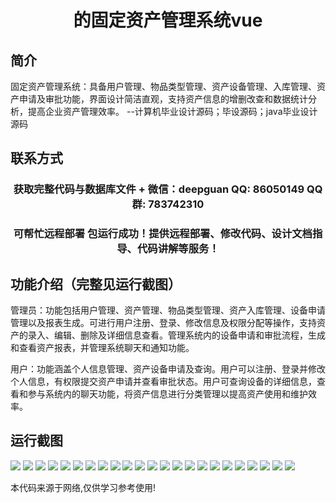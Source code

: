 <p><h1 align="center">的固定资产管理系统vue</h1></p>

## 简介
固定资产管理系统：具备用户管理、物品类型管理、资产设备管理、入库管理、资产申请及审批功能，界面设计简洁直观，支持资产信息的增删改查和数据统计分析，提高企业资产管理效率。    --计算机毕业设计源码；毕设源码；java毕业设计源码


## 联系方式
<p><h3 align="center">获取完整代码与数据库文件 + 微信：deepguan QQ: 86050149 QQ群: 783742310</h3></p>
<p><h3 align="center">可帮忙远程部署 包运行成功！提供远程部署、修改代码、设计文档指导、代码讲解等服务！</h3></p>

## 功能介绍（完整见运行截图）
管理员：功能包括用户管理、资产管理、物品类型管理、资产入库管理、设备申请管理以及报表生成。可进行用户注册、登录、修改信息及权限分配等操作，支持资产的录入、编辑、删除及详细信息查看。管理系统内的设备申请和审批流程，生成和查看资产报表，并管理系统聊天和通知功能。

用户：功能涵盖个人信息管理、资产设备申请及查询。用户可以注册、登录并修改个人信息，有权限提交资产申请并查看审批状态。用户可查询设备的详细信息，查看和参与系统内的聊天功能，将资产信息进行分类管理以提高资产使用和维护效率。


## 运行截图
![](https://bs-1329754181.cos.ap-shanghai.myqcloud.com/ssm/FixedAssetManagementSystem1/img/001.jpg)
![](https://bs-1329754181.cos.ap-shanghai.myqcloud.com/ssm/FixedAssetManagementSystem1/img/002.jpg)
![](https://bs-1329754181.cos.ap-shanghai.myqcloud.com/ssm/FixedAssetManagementSystem1/img/003.jpg)
![](https://bs-1329754181.cos.ap-shanghai.myqcloud.com/ssm/FixedAssetManagementSystem1/img/004.jpg)
![](https://bs-1329754181.cos.ap-shanghai.myqcloud.com/ssm/FixedAssetManagementSystem1/img/005.jpg)
![](https://bs-1329754181.cos.ap-shanghai.myqcloud.com/ssm/FixedAssetManagementSystem1/img/006.jpg)
![](https://bs-1329754181.cos.ap-shanghai.myqcloud.com/ssm/FixedAssetManagementSystem1/img/007.jpg)
![](https://bs-1329754181.cos.ap-shanghai.myqcloud.com/ssm/FixedAssetManagementSystem1/img/008.jpg)
![](https://bs-1329754181.cos.ap-shanghai.myqcloud.com/ssm/FixedAssetManagementSystem1/img/009.jpg)
![](https://bs-1329754181.cos.ap-shanghai.myqcloud.com/ssm/FixedAssetManagementSystem1/img/010.jpg)
![](https://bs-1329754181.cos.ap-shanghai.myqcloud.com/ssm/FixedAssetManagementSystem1/img/011.jpg)
![](https://bs-1329754181.cos.ap-shanghai.myqcloud.com/ssm/FixedAssetManagementSystem1/img/012.jpg)
![](https://bs-1329754181.cos.ap-shanghai.myqcloud.com/ssm/FixedAssetManagementSystem1/img/013.jpg)
![](https://bs-1329754181.cos.ap-shanghai.myqcloud.com/ssm/FixedAssetManagementSystem1/img/014.jpg)
![](https://bs-1329754181.cos.ap-shanghai.myqcloud.com/ssm/FixedAssetManagementSystem1/img/015.jpg)
![](https://bs-1329754181.cos.ap-shanghai.myqcloud.com/ssm/FixedAssetManagementSystem1/img/016.jpg)
![](https://bs-1329754181.cos.ap-shanghai.myqcloud.com/ssm/FixedAssetManagementSystem1/img/017.jpg)
![](https://bs-1329754181.cos.ap-shanghai.myqcloud.com/ssm/FixedAssetManagementSystem1/img/018.jpg)
![](https://bs-1329754181.cos.ap-shanghai.myqcloud.com/ssm/FixedAssetManagementSystem1/img/019.jpg)
![](https://bs-1329754181.cos.ap-shanghai.myqcloud.com/ssm/FixedAssetManagementSystem1/img/020.jpg)
![](https://bs-1329754181.cos.ap-shanghai.myqcloud.com/ssm/FixedAssetManagementSystem1/img/021.jpg)
![](https://bs-1329754181.cos.ap-shanghai.myqcloud.com/ssm/FixedAssetManagementSystem1/img/022.jpg)
![](https://bs-1329754181.cos.ap-shanghai.myqcloud.com/ssm/FixedAssetManagementSystem1/img/023.jpg)

<p>本代码来源于网络,仅供学习参考使用!</p>
